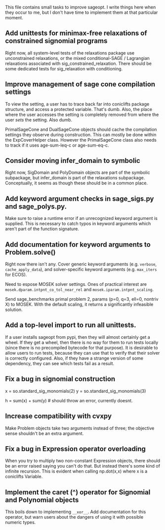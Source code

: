 This file contains small tasks to improve sageopt. I write things
here when they occur to me, but I don't have time to implement
them at that particular moment.

## Add unittests for minimax-free relaxations of constrained signomial programs

Right now, all system-level tests of the relaxations package use unconstrained
relaxations, or the mixed conditional-SAGE / Lagrangian relaxations associated
with sig_constrained_relaxation. There should be some dedicated tests for
sig_relaxation with conditioning.


## Improve management of sage cone compilation settings

To view the setting, a user has to trace back far into coniclifts
package structure, and access a protected variable. That's dumb.
Also, the place where the user accesses the setting is completely
removed from where the user *sets* the setting. Also dumb.

PrimalSageCone and DualSageCone objects should cache the compilation
settings they observe during construction. This can mostly be done
within the ExpCoverHelper class. However the PrimalSageCone class
also needs to track if it uses age-sum-leq-c or age-sum-eq-c.

## Consider moving infer_domain to symbolic

Right now, SigDomain and PolyDomain objects are part of the symbolic
subpackage, but infer_domain is part of the relaxations subpackage.
Conceptually, it seems as though these should be in a common place.

## Add keyword argument checks in sage_sigs.py and sage_polys.py.

Make sure to raise a runtime error if an unrecognized keyword argument
is supplied. This is necessary to catch typos in keyword arguments
which aren't part of the function signature.

## Add documentation for keyword arguments to Problem.solve()

Right now there isn't any. Cover generic keyword arguments (e.g.
``verbose``, ``cache_apply_data``), and solver-specific keyword
arguments (e.g. ``max_iters`` for ECOS).

Need to espose MOSEK solver settings. Ones of practical interest
are ``mosek.dparam.intpnt_co_tol_near_rel`` and
``mosek.iparam.intpnt_scaling``.

Send sage_benchmarks primal problem 2, params (p=0, q=3, ell=0, nontriv
X) to MOSEK. With the default scaling, it returns a significantly
infeasible solution.

## Add a top-level import to run all unittests.

If a user installs sageopt from pypi, then they will almost certainly
get a wheel. If they get a wheel, then there is no way for them to
run tests locally (since there is no precompiled bytecode for that
purpose). It is desirable to allow users to run tests, because they
can use that to verify that their solver is correctly configured.
Also, if they have a strange version of some dependency, they can see
which tests fail as a result.

## Fix a bug in signomial construction

x = so.standard_sig_monomials(2)
y = so.standard_sig_monomials(3)

h = sum(x) + sum(y)  # should throw an error, currently doesnt.

## Increase compatibility with cvxpy

Make Problem objects take two arguments instead of three;
the objective sense shouldn't be an extra argument.

## Fix a bug in Expression operator overloading

When you try to multiply two non-constant Expression objects,
there should be an error raised saying you can't do that.
But instead there's some kind of infinite recursion. This
is evident when calling np.dot(x,x) where x is a coniclifts Variable.

## Implement the caret (^) operator for Signomial and Polynomial objects

This boils down to implementing ``__xor__``. Add documentation for this
operator, but warn users about the dangers of using it with possible
numeric types.
